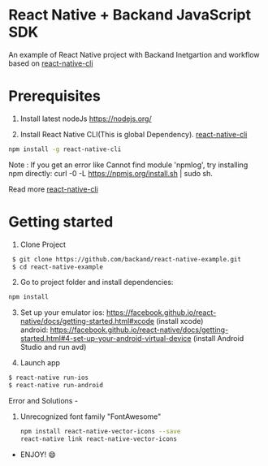 # React Native + Backand JavaScript SDK
An example of React Native project with Backand Inetgartion and workflow based on
[react-native-cli](https://facebook.github.io/react-native/docs/getting-started.html)

# Prerequisites 
1. Install latest nodeJs https://nodejs.org/

2. Install React Native CLI(This is global Dependency). [react-native-cli](https://facebook.github.io/react-native/docs/getting-started.html)
```bash
npm install -g react-native-cli
```

Note : If you get an error like Cannot find module 'npmlog', try installing npm directly: curl -0 -L https://npmjs.org/install.sh | sudo sh.

Read more [react-native-cli](https://facebook.github.io/react-native/docs/getting-started.html)

# Getting started
1. Clone Project
```bash
 $ git clone https://github.com/backand/react-native-example.git
 $ cd react-native-example
```    
2. Go to project folder and install dependencies:
 ```bash
 npm install
 ```
  
3. Set up your emulator
ios: https://facebook.github.io/react-native/docs/getting-started.html#xcode (install xcode)  
android: https://facebook.github.io/react-native/docs/getting-started.html#4-set-up-your-android-virtual-device (install Android Studio and run avd)

4. Launch app
 ```bash
 $ react-native run-ios
 $ react-native run-android 
 ```


Error and Solutions - 
1. Unrecognized font family "FontAwesome"
   ```bash
   npm install react-native-vector-icons --save
   react-native link react-native-vector-icons
   ```

- ENJOY! :smile:
